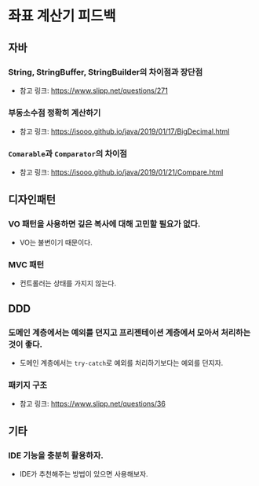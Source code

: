 # 좌표 계산기 피드백

## 자바
### String, StringBuffer, StringBuilder의 차이점과 장단점
- 참고 링크: <https://www.slipp.net/questions/271>

### 부동소수점 정확히 계산하기
- 참고 링크: <https://isooo.github.io/java/2019/01/17/BigDecimal.html>

### ```Comarable```과 ```Comparator```의 차이점
- 참고 링크: <https://isooo.github.io/java/2019/01/21/Compare.html>


## 디자인패턴
### VO 패턴을 사용하면 깊은 복사에 대해 고민할 필요가 없다.
- VO는 불변이기 때문이다.

### MVC 패턴
- 컨트롤러는 상태를 가지지 않는다.


## DDD
### 도메인 계층에서는 예외를 던지고 프리젠테이션 계층에서 모아서 처리하는 것이 좋다.
- 도메인 계층에서는 ```try-catch```로 예외를 처리하기보다는 예외를 던지자.

### 패키지 구조
- 참고 링크: <https://www.slipp.net/questions/36>


## 기타
### IDE 기능을 충분히 활용하자.
- IDE가 추천해주는 방법이 있으면 사용해보자.

